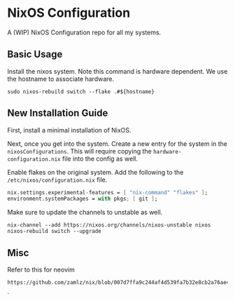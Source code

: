 # NixOS Configuration

A (WIP) NixOS Configuration repo for all my systems.

## Basic Usage

Install the nixos system. Note this command is hardware dependent. We use the
hostname to associate hardware.

```shell
sudo nixos-rebuild switch --flake .#${hostname}
```

## New Installation Guide

First, install a minimal installation of NixOS.

Next, once you get into the system. Create a new entry for the system in the
`nixosConfigurations`. This will require copying the
`hardware-configuration.nix` file into the config as well.

Enable flakes on the original system. Add the following to the
`/etc/nixos/configuration.nix` file.

```nix
nix.settings.experimental-features = [ "nix-command" "flakes" ];
environment.systemPackages = with pkgs; [ git ];
```

Make sure to update the channels to unstable as well.

```shell
nix-channel --add https://nixos.org/channels/nixos-unstable nixos
nixos-rebuild switch --upgrade
```


## Misc

Refer to this for neovim
```
https://github.com/zamlz/nix/blob/007d7ffa9c244af4d539fa7b32e8cb2a76ae4d91/shell/neovim.nix
```
`
